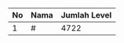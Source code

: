 | No | Nama            | Jumlah Level |
|----|-----------------|--------------|
| 1  | #    |    4722        |
